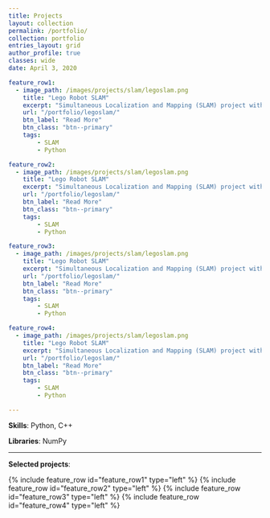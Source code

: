 ```yaml
---
title: Projects
layout: collection
permalink: /portfolio/
collection: portfolio
entries_layout: grid
author_profile: true
classes: wide
date: April 3, 2020

feature_row1:
  - image_path: /images/projects/slam/legoslam.png
    title: "Lego Robot SLAM"
    excerpt: "Simultaneous Localization and Mapping (SLAM) project with a 2D robot environment"
    url: "/portfolio/legoslam/"
    btn_label: "Read More"
    btn_class: "btn--primary"
    tags:
        - SLAM
        - Python

feature_row2:
  - image_path: /images/projects/slam/legoslam.png
    title: "Lego Robot SLAM"
    excerpt: "Simultaneous Localization and Mapping (SLAM) project with a 2D robot environment"
    url: "/portfolio/legoslam/"
    btn_label: "Read More"
    btn_class: "btn--primary"
    tags:
        - SLAM
        - Python

feature_row3:
  - image_path: /images/projects/slam/legoslam.png
    title: "Lego Robot SLAM"
    excerpt: "Simultaneous Localization and Mapping (SLAM) project with a 2D robot environment"
    url: "/portfolio/legoslam/"
    btn_label: "Read More"
    btn_class: "btn--primary"
    tags:
        - SLAM
        - Python

feature_row4:
  - image_path: /images/projects/slam/legoslam.png
    title: "Lego Robot SLAM"
    excerpt: "Simultaneous Localization and Mapping (SLAM) project with a 2D robot environment"
    url: "/portfolio/legoslam/"
    btn_label: "Read More"
    btn_class: "btn--primary"
    tags:
        - SLAM
        - Python

---
```


**Skills**: Python, C++

**Libraries**: NumPy

----------------------------------------------------------
**Selected projects**:

{% include feature_row id="feature_row1" type="left" %}
{% include feature_row id="feature_row2" type="left" %}
{% include feature_row id="feature_row3" type="left" %}
{% include feature_row id="feature_row4" type="left" %}
